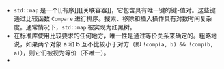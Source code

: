 - `std::map` 是一个[[有序]][[关联容器]]，它包含具有唯一键的键-值对。这些键通过比较函数 `Compare` 进行排序。搜索、移除和插入操作具有对数时间复杂度。通常情况下，`std::map` 被实现为红黑树。
- 在标准库使用比较要求的任何地方，唯一性是通过等价关系来确定的。粗略地说，如果两个对象 a 和 b 互不比较小于对方（即 `!comp(a, b) && !comp(b, a)`），则它们被视为等价（不唯一）。
-